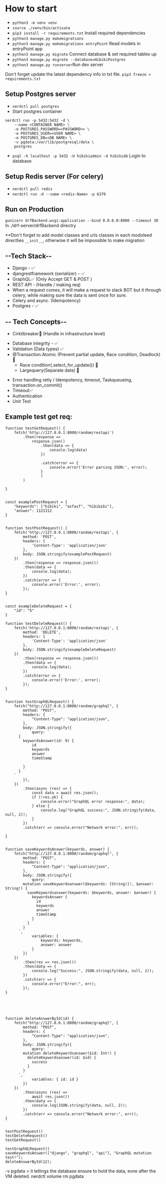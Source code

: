 # How to start
- `python3 -m venv venv`
- `source ./venv/bin/activate`
- `pip3 install -r requirements.txt` Install required dependencies
- `python3 manage.py makemigrations` 
- `python3 manage.py makemigrations entryPoint` Read models in entryPoint app
- `python3 manage.py migrate` Connect database & set required tables up
- `python3 manage.py migrate --database=HibikiPostgres`
- `python3 manage.py runserver`Run dev server

Don't forget update the latest dependency info in txt file.
`pip3 freeze > requirements.txt`

## Setup Postgres server
- `nerdctl pull postgres`
- Start postgres container
```
nerdctl run -p 5432:5432 -d \
    --name <CONTAINER NAME> \
    -e POSTGRES_PASSWORD=<PASSWORD>> \
    -e POSTGRES_USER=<USER NAME> \
    -e POSTGRES_DB=<DB NAME> \
    -v pgdata:/var/lib/postgresql/data \
    postgres
```
- `psql -h localhost -p 5432 -U hibikiadmin -d hibikidb` Login to database


## Setup Redis server (For celery)
- `nerdctl pull redis`
- `nerdctl run -d --name <redis-Name> -p 6379`


## Run on Production
`gunicorn drfBackend.wsgi:application --bind 0.0.0.0:8000 --timeout 30`
In ./drf-server/drfBackend directry

**Don't forget to add model classes and urls classes in each modoleed directlies `__init__`, otherwise it will be impossible to make migration


## --Tech Stack--
* Django - ✅
* djangrestframework (serializer) - ✅
* GraphQL✅ (Only Accept GET & POST )
* REST API - (Handle / making req)
 * When a request comes, it will make a request to slack BOT but it through celery, while making sure the data is sent once for sure.
* Celery and async. (Idempotency)
* Postgres - ✅

## -- Tech Concepts--
* Cirkitbreaker🚫 (Handle in infrastructure level)
- Database integrity - ✅ 
 - Validation (Data types) ✅
 - @Transaction.Atomic (Prevent partial update, Race condition, Deadlock)🚫
    - Race condition(.select_for_update()) 🚫
    - Largequery(Separate data) 🚫
* Error handling retly / Idempotency, timeout, Taskqueueing, transaction.on_commit()
* Timeout✅
* Authentication
* Unit Test


## Example test get req:
```
function testGetRequest() {
    fetch('http://127.0.0.1:8000/random/restapi')
        .then(response =>
            response.json()
                .then(data => {
                    console.log(data)
                })

                .catch(error => {
                    console.error('Error parsing JSON:', error);
                }
                )
        )

}


const examplePostRequest = {
    "keywords": ["hibiki", "asfasf", "hibibibi"],
    "answer": 1121312
}


function testPostRequest() {
    fetch('http://127.0.0.1:8000/random/restapi', {
        method: 'POST',
        headers: {
            'Content-Type': 'application/json'
        },
        body: JSON.stringify(examplePostRequest)
    })
        .then(response => response.json())
        .then(data => {
            console.log(data);
        })
        .catch(error => {
            console.error('Error:', error);
        });
}


const exampleDeleteRequest = {
    "id": "5"
}

function testDeleteRequest() {
    fetch('http://127.0.0.1:8000/random/restapi', {
        method: 'DELETE',
        headers: {
            'Content-Type': 'application/json'
        },
        body: JSON.stringify(exampleDeleteRequest)
    })
        .then(response => response.json())
        .then(data => {
            console.log(data);
        })
        .catch(error => {
            console.error('Error:', error);
        });
}


function testGraphQLRequest() {
    fetch("http://127.0.0.1:8000/random/graphql", {
        method: "POST",
        headers: {
            "Content-Type": "application/json",
        },
        body: JSON.stringify({
            query: `
      {
        keywordsAnswer(id: 9) {
            id
            keywords
            answer
            timeStamp

        }
      }
    `
        }),
    })
        .then(async (res) => {
            const data = await res.json();
            if (!res.ok) {
                console.error("GraphQL error response:", data);
            } else {
                console.log("GraphQL success:", JSON.stringify(data, null, 2));
            }
        })
        .catch(err => console.error("Network error:", err));

}


function saveKeywordsAnswer(keywords, answer) {
    fetch("http://127.0.0.1:8000/random/graphql", {
        method: "POST",
        headers: {
            "Content-Type": "application/json",
        },
        body: JSON.stringify({
            query: `
        mutation saveKeywordsanswer($keywords: [String!]!, $answer: String!) {
          saveKeywordsanswer(keywords: $keywords, answer: $answer) {
            keywordsAnswer {
              id
              keywords
              answer
              timeStamp
            }
          }
        }
      `,
            variables: {
                keywords: keywords,
                answer: answer
            }
        })
    })
        .then(res => res.json())
        .then(data => {
            console.log("Success:", JSON.stringify(data, null, 2));
        })
        .catch(err => {
            console.error("Error:", err);
        });
}





function deleteAnswerById(id) {
    fetch("http://127.0.0.1:8000/random/graphql", {
        method: "POST",
        headers: {
            "Content-Type": "application/json",
        },
        body: JSON.stringify({
            query: `
        mutation deleteKeywordsanswer($id: Int!) {
          deleteKeywordsanswer(id: $id) {
            success
          }
        }
      `,
            variables: { id: id }
        })
    })
        .then(async (res) =>
            await res.json())
        .then(data => {
            console.log(JSON.stringify(data, null, 2));
        })
        .catch(err => console.error("Network error:", err));
}


testPostRequest()
testDeleteRequest()
testGetRequest()

testGraphQLRequest()
saveKeywordsAnswer(["django", "graphql", "api"], "GraphQL mutation test!");
deleteAnswerById(12);
```

-v pgdata > it tellings the database ensure to hold the data, evne after the VM deleted.
nerdctl volume rm pgdata

